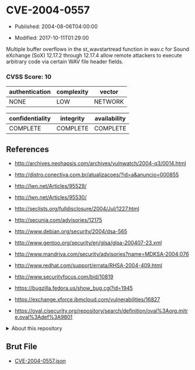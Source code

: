 # CVE-2004-0557

- Published: 2004-08-06T04:00:00

- Modified: 2017-10-11T01:29:00

Multiple buffer overflows in the st_wavstartread function in wav.c for Sound eXchange (SoX) 12.17.2 through 12.17.4 allow remote attackers to execute arbitrary code via certain WAV file header fields.

### CVSS Score: **10**

| authentication | complexity | vector |
| --- | --- | --- |
| NONE | LOW | NETWORK |

| confidentiality | integrity | availability |
| --- | --- | --- |
| COMPLETE | COMPLETE | COMPLETE |

## References

* http://archives.neohapsis.com/archives/vulnwatch/2004-q3/0014.html

* http://distro.conectiva.com.br/atualizacoes/?id=a&anuncio=000855

* http://lwn.net/Articles/95529/

* http://lwn.net/Articles/95530/

* http://seclists.org/fulldisclosure/2004/Jul/1227.html

* http://secunia.com/advisories/12175

* http://www.debian.org/security/2004/dsa-565

* http://www.gentoo.org/security/en/glsa/glsa-200407-23.xml

* http://www.mandriva.com/security/advisories?name=MDKSA-2004:076

* http://www.redhat.com/support/errata/RHSA-2004-409.html

* http://www.securityfocus.com/bid/10819

* https://bugzilla.fedora.us/show_bug.cgi?id=1945

* https://exchange.xforce.ibmcloud.com/vulnerabilities/16827

* https://oval.cisecurity.org/repository/search/definition/oval%3Aorg.mitre.oval%3Adef%3A9801

<details>
<summary>About this repository</summary> 

  This repository is part of the project [Live Hack CVE](https://github.com/Live-Hack-CVE). Main website can be found [www.live-hack.org](https://www.live-hack.org) 
  
  Made by [Sn0wAlice](https://github.com/Sn0wAlice) for the people that care about security and need to have a feed of the latest CVEs. Hope you enjoy it, don't forget to star the repo and follow me on [Twitter](https://twitter.com/Sn0wAlice) and [Github](https://github.com/Sn0wAlice). And that is my [personnal website](https://www.alice-snow.me/)

  - [Home Page](https://github.com/Live-Hack-CVE)
  - [Framework](https://github.com/Live-Hack-CVE/cve-framework)
  - [CVE database](https://github.com/Live-Hack-CVE/full_database)
  - [Changelog](https://github.com/Live-Hack-CVE/Changelog)
</details>

## Brut File

* [CVE-2004-0557.json](https://raw.githubusercontent.com/Live-Hack-CVE/full_database/main/cves/2004/CVE-2004-0557.json)


